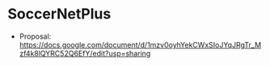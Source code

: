 # SoccerNetPlus
* Proposal: https://docs.google.com/document/d/1mzv0oyhYekCWxSIoJYqJRgTr_Mzf4k8lQYRC52Q6EfY/edit?usp=sharing
